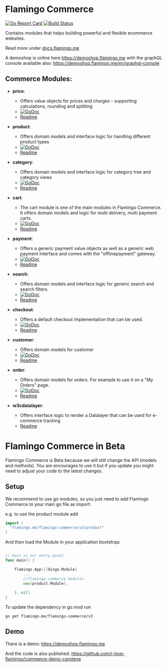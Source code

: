 
# Flamingo Commerce
[![Go Report Card](https://goreportcard.com/badge/github.com/i-love-flamingo/flamingo-commerce)](https://goreportcard.com/report/github.com/i-love-flamingo/flamingo-commerce) [![Build Status](https://travis-ci.org/i-love-flamingo/flamingo-commerce.svg)](https://travis-ci.org/i-love-flamingo/flamingo-commerce)

Contains modules that helps building powerful and flexible ecommerce websites.

Read more under [docs.flamingo.me](https://docs.flamingo.me/4.%20Flamingo%20Commerce/1.%20Introduction/About%20Flamingo%20Commerce.html)

A demoshop is online here https://demoshop.flamingo.me with the graphQL console available also: https://demoshop.flamingo.me/en/graphql-console

## Commerce Modules:

* **price**: 
    * Offers value objects for prices and charges - supporting calculations, rounding and splitting
    * [![GoDoc](https://godoc.org/github.com/i-love-flamingo/flamingo-commerce/price?status.svg)](https://godoc.org/github.com/i-love-flamingo/flamingo-commerce/price)
    * [Readme](price/Readme.md)
* **product**: 
    * Offers domain models and interface logic for handling different product types
    * [![GoDoc](https://godoc.org/github.com/i-love-flamingo/flamingo-commerce/product?status.svg)](https://godoc.org/github.com/i-love-flamingo/flamingo-commerce/product) 
    * [Readme](product/Readme.md)
* **category**: 
    * Offers domain models and interface logic for category tree and category views
    * [![GoDoc](https://godoc.org/github.com/i-love-flamingo/flamingo-commerce/category?status.svg)](https://godoc.org/github.com/i-love-flamingo/flamingo-commerce/category) 
    * [Readme](category/Readme.md)
* **cart**: 
    * The cart module is one of the main modules in Flamingo Commerce. It offers domain models and logic for multi delivery, multi payment carts.
    * [![GoDoc](https://godoc.org/github.com/i-love-flamingo/flamingo-commerce/cart/domain/cart?status.svg)](https://godoc.org/github.com/i-love-flamingo/flamingo-commerce/domain/cart) 
    * [Readme](cart/Readme.md)
* **payment**: 
    * Offers a generic payment value objects as well as a generic web payment interface and comes with the "offlinepayment" gateway.
    * [![GoDoc](https://godoc.org/github.com/i-love-flamingo/flamingo-commerce/payment/domain?status.svg)](https://godoc.org/github.com/i-love-flamingo/flamingo-commerce/payment/domain) 
    * [Readme](payment/Readme.md)
* **search**: 
    * Offers domain models and interface logic for generic search and search filters.
    * [![GoDoc](https://godoc.org/github.com/i-love-flamingo/flamingo-commerce/search/domain?status.svg)](https://godoc.org/github.com/i-love-flamingo/flamingo-commerce/search/domain) 
    * [Readme](search/Readme.md)
* **checkout**: 
    * Offers a default checkout implementation that can be used.
    * [![GoDoc](https://godoc.org/github.com/i-love-flamingo/flamingo-commerce/checkout?status.svg)](https://godoc.org/github.com/i-love-flamingo/flamingo-commerce/checkout) 
    * [Readme](checkout/Readme.md)
* **customer**: 
    * Offers domain models for customer
    * [![GoDoc](https://godoc.org/github.com/i-love-flamingo/flamingo-commerce/customer/domain?status.svg)](https://godoc.org/github.com/i-love-flamingo/flamingo-commerce/customer/domain) 
    * [Readme](customer/Readme.md)
* **order**: 
    * Offers domain models for orders. For example to use it on a "My Orders" page.
    * [![GoDoc](https://godoc.org/github.com/i-love-flamingo/flamingo-commerce/order/domain?status.svg)](https://godoc.org/github.com/i-love-flamingo/flamingo-commerce/order/domain) 
    * [Readme](order/Readme.md)

* **w3cdatalayer**: 
    * Offers interface logic to render a Datalayer that can be used for e-commerce tracking
    * [Readme](w3cdatalayer/Readme.md)
    
# Flamingo Commerce in Beta

Flamingo Commerce is Beta because we will still change the API (models and methods).
You are encourages to use it but if you update you might need to adjust your code to the latest changes. 


## Setup

We recommend to use go modules, so you just need to add Flamingo Commerce to your main go file as import:

e.g. to use the product module add

```go
import (
  "flamingo.me/flamingo-commerce/v3/product"
)
```

And then load the Module in your application bootstrap:

```go

// main is our entry point
func main() {

	flamingo.App([]dingo.Module{
	    ...
		//flamingo-commerce modules
		new(product.Module),
		
	}, nil)
}


```

To update the dependency in go.mod run

```
go get flamingo.me/flamingo-commerce/v3
```
## Demo 

There is a demo: https://demoshop.flamingo.me

And the code is also published: https://github.com/i-love-flamingo/commerce-demo-carotene
